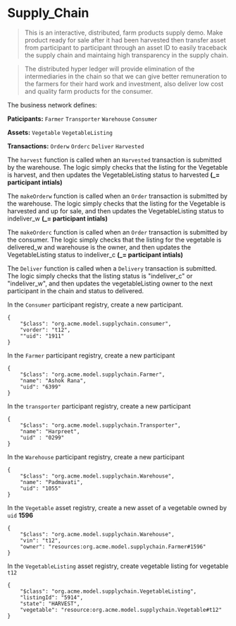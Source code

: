 # Supply_Chain

> This is an interactive, distributed, farm products supply demo. Make product ready for sale after it had been harvested then transfer asset from participant to participant through an asset ID to easily traceback the supply chain and maintaing high transparency in the supply chain.

>The distributed hyper ledger will provide elimination of the intermediaries in the chain so that we can give better remuneration to the farmers for their hard work and investment, also deliver low cost and quality farm products for the consumer.

The business network defines:

**Paticipants:** `Farmer` `Transporter` `Warehouse` `Consumer`

**Assets:** `Vegetable` `VegetableListing`

**Transactions:** `Orderw` `Orderc` `Deliver` `Harvested`

The `harvest` function is called when an `Harvested` transaction is submitted by the warehouse. The logic simply checks that the listing for the Vegetable is harvest, and then updates the VegetableListing status to harvested  **(_= participant intials)**

The `makeOrderw` function is called when an `Order` transaction is submitted by the warehouse. The logic simply checks that the listing for the Vegetable is harvested and up for sale, and then updates the VegetableListing status to indeliver_w  **(_= participant intials)**

The `makeOrderc` function is called when an `Order` transaction is submitted by the consumer. The logic simply checks that the listing for the vegetable is delivered_w and warehouse is the owner, and then updates the VegetableListing status to indeliver_c  **(_= participant intials)**

The `Deliver` function is called when a `Delivery` transaction is submitted. The logic simply checks that the listing status is "indeliver_c" or "indeliver_w", and then updates the vegetableListing owner to the next participant in the chain and status to delivered.

In the `Consumer` participant registry, create a new participant.

```
{
	"$class": "org.acme.model.supplychain.consumer",
    "vorder": "t12",
    ""uid": "1911"
}
```

In the `Farmer` participant registry, create a new participant

```
{
	"$class": "org.acme.model.supplychain.Farmer",
    "name": "Ashok Rana",
    "uid": "6399"
}
```

In the `transporter` participant registry, create a new participant

```
{
	"$class": "org.acme.model.supplychain.Transporter",
    "name": "Harpreet",
    "uid" : "0299"
}
```

In the `Warehouse` participant registry, create a new participant

```
{
	"$class": "org.acme.model.supplychain.Warehouse",
    "name": "Padmavati",
    "uid": "1055"
}
```

In the `Vegetable` asset registry, create a new asset of a vegetable owned by `uid` **1596**

```
{
	"$class": "org.acme.model.supplychain.Warehouse",
    "vin": "t12",
    "owner": "resources:org.acme.model.supplychain.Farmer#1596"
}
```

In the `VegetableListing` asset registry, create vegetable listing for vegetable `t12`

```
{
	"$class": "org.acme.model.supplychain.VegetableListing",
    "listingId": "5914",
    "state": "HARVEST",
    "vegetable": "resource:org.acme.model.supplychain.Vegetable#t12"
}
```
